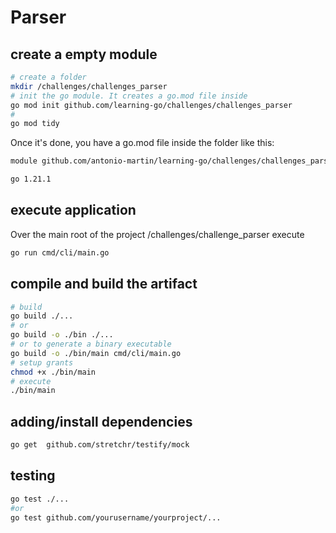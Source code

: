 # Parser

## create a empty module

```bash
# create a folder
mkdir /challenges/challenges_parser
# init the go module. It creates a go.mod file inside
go mod init github.com/learning-go/challenges/challenges_parser
#
go mod tidy
```
Once it's done, you have a go.mod file inside the folder like this: 

```bash
module github.com/antonio-martin/learning-go/challenges/challenges_parser

go 1.21.1
```

## execute application

Over the main root of the project /challenges/challenge_parser execute

```bash
go run cmd/cli/main.go
```

## compile and build the artifact

```bash
# build
go build ./...
# or
go build -o ./bin ./...
# or to generate a binary executable
go build -o ./bin/main cmd/cli/main.go
# setup grants
chmod +x ./bin/main
# execute
./bin/main 
```

## adding/install dependencies 

```bash
go get  github.com/stretchr/testify/mock

```

## testing
```bash
go test ./...
#or
go test github.com/yourusername/yourproject/...
```

